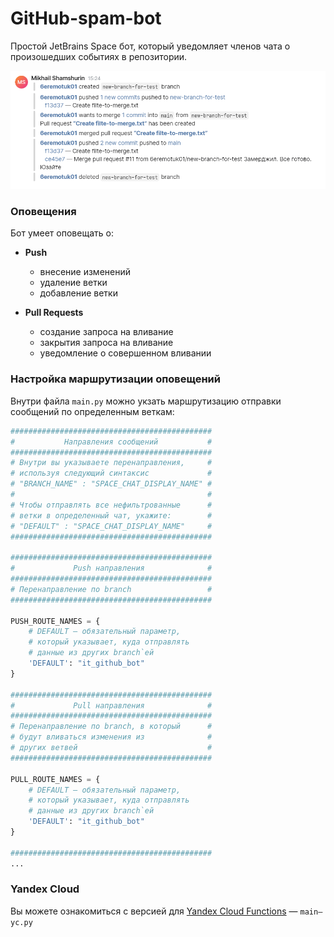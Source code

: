 # GitHub-spam-bot

Простой JetBrains Space бот, который уведомляет членов чата о произошедших событиях в репозитории.

<p align="center">
	<img src="screenshot.png" alt="Скриншот сообщений">    
</p>

### Оповещения

Бот умеет оповещать о:

- **Push**
	- внесение изменений
	- удаление ветки
	- добавление ветки

- **Pull Requests**
	- создание запроса на вливание
	- закрытия запроса на вливание
	- уведомление о совершенном вливании

### Настройка маршрутизации оповещений

Внутри файла `main.py` можно укзать маршрутизацию отправки сообщений по определенным веткам:

```python
#############################################
#           Направления сообщений           #
#############################################
# Внутри вы указываете перенаправления,     #
# используя следующий синтаксис             #
# "BRANCH_NAME" : "SPACE_CHAT_DISPLAY_NAME" #
#                                           #
# Чтобы отправлять все нефильтрованные      #
# ветки в определенный чат, укажите:        #
# "DEFAULT" : "SPACE_CHAT_DISPLAY_NAME"     #
#############################################

#############################################
#             Push направления              #
#############################################
# Перенаправление по branch                 #
#############################################

PUSH_ROUTE_NAMES = {
    # DEFAULT — обязательный параметр,
    # который указывает, куда отправлять
    # данные из других branch`ей
    'DEFAULT': "it_github_bot"
}

#############################################
#             Pull направления              #
#############################################
# Перенаправление по branch, в который      #
# будут вливаться изменения из              #
# других ветвей                             #
#############################################

PULL_ROUTE_NAMES = {
    # DEFAULT — обязательный параметр,
    # который указывает, куда отправлять
    # данные из других branch`ей
    'DEFAULT': "it_github_bot"
}

#############################################
...
```

### Yandex Cloud

Вы можете ознакомиться с версией для [Yandex Cloud Functions](https://cloud.yandex.ru/) — `main—yc.py`